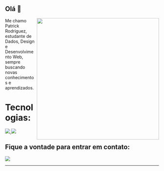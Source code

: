 ## Olá 👋

<img src="https://raw.githubusercontent.com/MicaelliMedeiros/micaellimedeiros/master/image/computer-illustration.png" min-width="400px" max-width="400px" width="400px" align="right">

<p align="left"> 
 Me chamo Patrick Rodriguez, estudante de Dados, Design e Desenvolvimento Web, sempre buscando novas conhecimentos e aprendizados.
</p>

<p align="left">
 <h1>Tecnologias: </h1>
    <a href="https://skillicons.dev">
     <img src="https://skillicons.dev/icons?i=python" />
     <img src="https://skillicons.dev/icons?i=python" />
  </a>
</p>

<p align="left">
  <h2>Fique a vontade para entrar em contato:</h2>
</p>

<p align="left">
  <a href="https://www.linkedin.com/in/ptrktodev/" target="_blank">
       <img src="https://skillicons.dev/icons?i=linkedin" />
  </a>
</p>

<hr>

